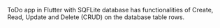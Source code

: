 ToDo app in Flutter with SQFLite database has functionalities of Create, Read, Update and Delete (CRUD) on the database table rows.


